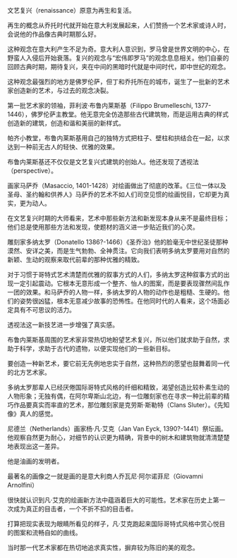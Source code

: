 文艺复兴（renaissance）原意为再生和复活。

再生的概念从乔托时代就开始在意大利发展起来，人们赞扬一个艺术家或诗人时，会说他的作品像古典时期那么好。

这种观念在意大利产生不足为奇。意大利人意识到，罗马曾是世界文明的中心，在野蛮人入侵后开始衰落。复兴的观念与“宏伟即罗马”的观念息息相关。他们自豪的回顾古典时期，期待复兴，夹在中间的黑暗时代就是中间时代，即中世纪的观念。

这种观念最强烈的地方是佛罗伦萨，但丁和乔托所在的城市，诞生了一批新的艺术家创造新的艺术，与过去的观念决裂。

第一批艺术家的领袖，菲利波·布鲁内莱斯基（Filippo Brumelleschi, 1377-1446），佛罗伦萨主教堂。他无意完全仿造那些古代建筑物，而是运用古典的样式创造新的建筑，创造和谐和美丽的新样式。

帕齐小教堂，布鲁内莱斯基用自己的独特方式把柱子、壁柱和拱结合在一起，以求达到一种前无古人的轻快、优雅的效果。

布鲁内莱斯基还不仅仅是文艺复兴式建筑的创始人。他还发现了透视法（perspective）。


画家马萨乔（Masaccio, 1401-1428）对绘画做出了彻底的改革。《三位一体以及圣母、圣约翰和供养人》马萨乔的艺术不如人们司空见惯的绘画悦目，它却更为真实，更为动人。

在文艺复兴时期的大师看来，艺术中那些新方法和新发现本身从来不是最终目标；他们总是使用那些方法和发现，使题材的涵义进一步贴近我们的心灵。

雕刻家多纳太罗（Donatello 1386?-1466）《圣乔治》他的脸毫无中世纪圣徒那种漠然、安详之美，而是生气勃勃、全神贯注。它向我们表明多纳太罗要用对自然的新颖、生动的观察来取代前辈的那种优雅的精致。

对于习惯于哥特式艺术清楚而优雅的叙事方式的人们，多纳太罗这种叙事方式的出现一定引起震动。它根本无意形成一个整齐、怡人的图案，而是要表现骤然间乱作一团的效果。和马萨乔的人物一样，多纳太罗的人物的动作也是粗糙、生硬的。他们的姿势很凶猛，根本无意减少故事的恐怖性。在他同时代的人看来，这个场面必定具有不可思议的活力。

透视法这一新技艺进一步增强了真实感。

布鲁内莱斯基周围的艺术家非常热切地盼望艺术复兴，所以他们就求助于自然，求助于科学，求助于古代的遗物，以便实现他们的一些新目标。

要创造一种新艺术，要它前无先例地忠实于自然，这种热烈的愿望也鼓舞着同一代的北方艺术家。

多纳太罗那辈人已经厌倦国际哥特式风格的纤细和精致，渴望创造比较朴素生动的人物形象；无独有偶，在阿尔卑斯山北边，有一位雕刻家也在寻求一种比前辈的精巧作品要真实而率直的艺术，那位雕刻家是克劳斯·斯勒特（Clans Sluter）。《先知像》真人的感觉。

尼德兰（Netherlands）画家杨·凡·艾克（Jan Van Eyck, 1390?-1441）祭坛画。他观察自然更为耐心，对细节的认识更为精确，背景中的树木和建筑物就清清楚楚地表现出这一差异。

他是油画的发明者。

最著名的画像之一就是画的是意大利商人乔瓦尼·阿尔诺菲尼（Giovamni Arnolfini）

很快就认识到凡·艾克的绘画新方法中蕴涵着巨大的可能性。艺术家在历史上第一次成为真正的目击者，一个不折不扣的目击者。

打算把现实表现为眼睛所看见的样子，凡·艾克跑起来国际哥特式风格中赏心悦目的图案和流畅自如的曲线。

当时那一代艺术家都在热切地追求真实性，摒弃较为陈旧的美的观念。

